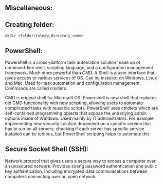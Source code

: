 ## Miscellaneous:

## Creating folder:
```
mkdir <folder\to\new_directory_name>
```

## PowerShell:
Powershell is a cross-platform task automation solution made up of command-line shell, scripting language, and a configuration management framework. Much more powerful than CMD. A Shell is a user interface that gives access to various services of OS. Can be installed on Windows, Linux and Mac. Used for task automation and configuration management. Commands are called cmdlets.

CMD is original shell for Microsoft OS. Powershell is new shell that replaces old CMD functionality with new scripting, allowing users to automate complicated tasks with reusable scripts. PowerShell uses cmdlets which are self-contained programming objects that expose the underlying admin options inside of Windows. Used mainly by IT administrators. For example, implementing new security solution dependent on a specific service that has to run on all servers; checking if each server has specific service installed can be tedious, but PowerShell scripting helps to automate this.

## Secure Socket Shell (SSH):
Network protocol that gives users a secure way to access a computer over an unsecured network. Provides strong password authentication and public key authentication, including encrypted data communications between computers connecting over an open network.
